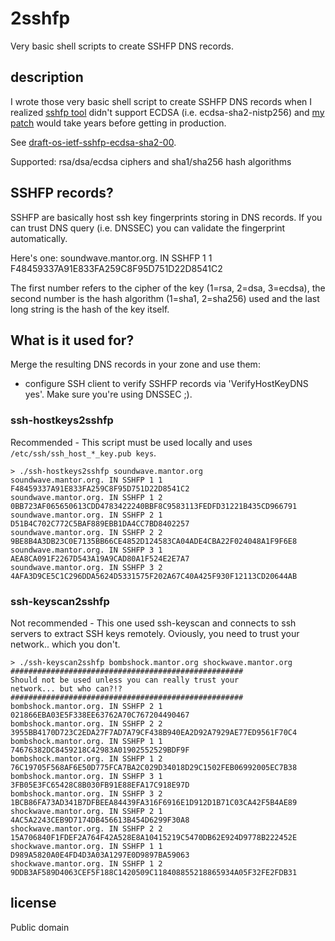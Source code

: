 # 2sshfp

Very basic shell scripts to create SSHFP DNS records.

## description

I wrote those very basic shell script to create SSHFP DNS records when I realized 
[sshfp tool](https://github.com/xelerance/sshfp) didn't support ECDSA (i.e. 
ecdsa-sha2-nistp256) and [my patch](https://github.com/xelerance/sshfp/pull/2) 
would take years before getting in production. 

See [draft-os-ietf-sshfp-ecdsa-sha2-00](http://tools.ietf.org/html/draft-os-ietf-sshfp-ecdsa-sha2-00).

Supported: rsa/dsa/ecdsa ciphers and sha1/sha256 hash algorithms

## SSHFP records?

SSHFP are basically host ssh key fingerprints storing in DNS records. If you can trust DNS query (i.e. DNSSEC)
you can validate the fingerprint automatically.

Here's one: soundwave.mantor.org. IN SSHFP 1 1 F48459337A91E833FA259C8F95D751D22D8541C2

The first number refers to the cipher of the key (1=rsa, 2=dsa, 3=ecdsa), the second number is the hash algorithm 
(1=sha1, 2=sha256) used and the last long string is the hash of the key itself.

## What is it used for?

Merge the resulting DNS records in your zone and use them: 

  - configure SSH client to verify SSHFP records via 'VerifyHostKeyDNS yes'. Make sure you're using DNSSEC ;).

### ssh-hostkeys2sshfp

Recommended - This script must be used locally and uses `/etc/ssh/ssh_host_*_key.pub keys`.

    > ./ssh-hostkeys2sshfp soundwave.mantor.org
    soundwave.mantor.org. IN SSHFP 1 1 F48459337A91E833FA259C8F95D751D22D8541C2
    soundwave.mantor.org. IN SSHFP 1 2 0BB723AF065650613CDD4783422240BBF8C9583113FEDFD31221B435CD966791
    soundwave.mantor.org. IN SSHFP 2 1 D51B4C702C772C5BAF889EBB1DA4CC7BD8402257
    soundwave.mantor.org. IN SSHFP 2 2 9BE8B4A3DB23C0E7135BB66CE4852D124583CA04ADE4CBA22F024048A1F9F6E8
    soundwave.mantor.org. IN SSHFP 3 1 AEA8CA091F2267D543A19A9CAD80A1F524E2E7A7
    soundwave.mantor.org. IN SSHFP 3 2 4AFA3D9CE5C1C296DDA5624D5331575F202A67C40A425F930F12113CD20644AB

### ssh-keyscan2sshfp

Not recommended - This one used ssh-keyscan and connects to ssh servers to extract 
SSH keys remotely. Oviously, you need to trust your network.. which you don't. 

    > ./ssh-keyscan2sshfp bombshock.mantor.org shockwave.mantor.org
    ####################################################
    Should not be used unless you can really trust your
    network... but who can?!?
    ####################################################
    bombshock.mantor.org. IN SSHFP 2 1 021866EBA03E5F338EE63762A70C767204490467
    bombshock.mantor.org. IN SSHFP 2 2 3955BB4170D723C2EDA27F7AD7A79CF438B940EA2D92A7929AE77ED9561F70C4
    bombshock.mantor.org. IN SSHFP 1 1 74676382DC8459218C42983A01902552529BDF9F
    bombshock.mantor.org. IN SSHFP 1 2 76C19705F568AF6E50D775FCA7BA2C029D34018D29C1502FEB06992005EC7B38
    bombshock.mantor.org. IN SSHFP 3 1 3FB05E3FC65428C8B030FB91E88EFA17C918E97D
    bombshock.mantor.org. IN SSHFP 3 2 1BCB86FA73AD341B7DFBEEA84439FA316F6916E1D912D1B71C03CA42F5B4AE89
    shockwave.mantor.org. IN SSHFP 2 1 4AC5A2243CEB9D7174DB456613B454D6299F30A8
    shockwave.mantor.org. IN SSHFP 2 2 15A706840F1FDEF2A764F42A528E8A10415219C5470DB62E924D9778B222452E
    shockwave.mantor.org. IN SSHFP 1 1 D989A5820A0E4FD4D3A03A1297E0D9897BA59063
    shockwave.mantor.org. IN SSHFP 1 2 9DDB3AF589D4063CEF5F188C1420509C118408855218865934A05F32FE2FDB31

## license

Public domain
